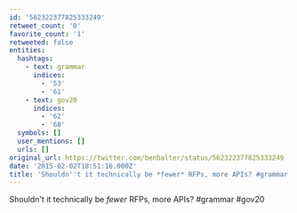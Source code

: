 ```yaml
---
id: '562322377825333249'
retweet_count: '0'
favorite_count: '1'
retweeted: false
entities:
  hashtags:
    - text: grammar
      indices:
        - '53'
        - '61'
    - text: gov20
      indices:
        - '62'
        - '68'
  symbols: []
  user_mentions: []
  urls: []
original_url: https://twitter.com/benbalter/status/562322377825333249
date: '2015-02-02T18:51:16.000Z'
title: 'Shouldn''t it technically be *fewer* RFPs, more APIs? #grammar #gov20'
---
```


Shouldn't it technically be *fewer* RFPs, more APIs? #grammar #gov20